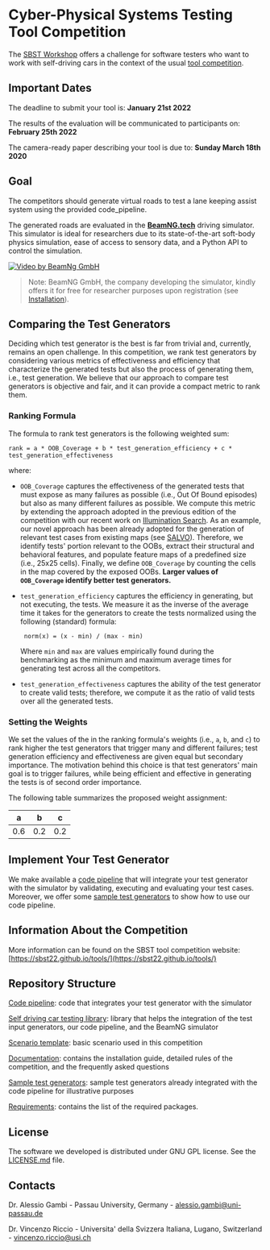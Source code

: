 # Cyber-Physical Systems Testing Tool Competition #

The [SBST Workshop](https://sbst22.github.io/) offers a challenge for software testers who want to work with self-driving cars in the context of the usual [tool competition](https://sbst22.github.io/tools/).

## Important Dates

The deadline to submit your tool is: **January 21st 2022**

The results of the evaluation will be communicated to participants on: **February 25th 2022**

The camera-ready paper describing your tool is due to: **Sunday March 18th 2020**

## Goal ##
The competitors should generate virtual roads to test a lane keeping assist system using the provided code_pipeline.

The generated roads are evaluated in the [**BeamNG.tech**](https://www.beamng.tech/) driving simulator.
This simulator is ideal for researchers due to its state-of-the-art soft-body physics simulation, ease of access to sensory data, and a Python API to control the simulation.

[![Video by BeamNg GmbH](https://github.com/BeamNG/BeamNGpy/raw/master/media/steering.gif)](https://github.com/BeamNG/BeamNGpy/raw/master/media/steering.gif)

>Note: BeamNG GmbH, the company developing the simulator, kindly offers it for free for researcher purposes upon registration (see [Installation](documentation/INSTALL.md)).

## Comparing the Test Generators ##

Deciding which test generator is the best is far from trivial and, currently, remains an open challenge. In this competition, we rank test generators by considering various metrics of effectiveness and efficiency that characterize the generated tests but also the process of generating them, i.e., test generation. We believe that our approach to compare test generators is objective and fair, and it can provide a compact metric to rank them.

### Ranking Formula

The formula to rank test generators is the following weighted sum:

```
rank = a * OOB_Coverage + b * test_generation_efficiency + c *  test_generation_effectiveness
```

where:

- `OOB_Coverage` captures the effectiveness of the generated tests that must expose as many failures as possible (i.e., Out Of Bound episodes) but also as many different failures as possible. We compute this metric by extending the approach adopted in the previous edition of the competition with our recent work on [Illumination Search](https://dl.acm.org/doi/10.1145/3460319.3464811). As an example, our novel approach has been already adopted for the generation of relevant test cases from existing maps (see [SALVO](https://ieeexplore.ieee.org/document/9564107)). Therefore, we identify tests' portion relevant to the OOBs, extract their structural and behavioral features, and populate feature maps of a predefined size (i.e., 25x25 cells). Finally, we define `OOB_Coverage` by counting the cells in the map covered by the exposed OOBs. **Larger values of `OOB_Coverage` identify better test generators.**

- `test_generation_efficiency` captures the efficiency in generating, but not executing, the tests. We measure it as the inverse of the average time it takes for the generators to create the tests normalized using the following (standard) formula: 

    ``` norm(x) = (x - min) / (max - min)```

    Where `min` and `max` are values empirically found during the benchmarking as the minimum and maximum average times for generating test across all the competitors.

- `test_generation_effectiveness` captures the ability of the test generator to create valid tests; therefore, we compute it as the ratio of valid tests over all the generated tests.


### Setting the Weights

We set the values of the in the ranking formula's weights (i.e., `a`, `b`, and `c`) to rank higher the test generators that trigger many and different failures; test generation efficiency and effectiveness are given equal but secondary importance. The motivation behind this choice is that test generators' main goal is to trigger failures, while being efficient and effective in generating the tests is of second order importance.

The following table summarizes the proposed weight assignment:

| a | b | c |
|---|---|---|
|0.6|0.2|0.2|



## Implement Your Test Generator ##
We make available a [code pipeline](code_pipeline) that will integrate your test generator with the simulator by validating, executing and evaluating your test cases. Moreover, we offer some [sample test generators](sample_test_generators/README.md) to show how to use our code pipeline.

## Information About the Competition ##
More information can be found on the SBST tool competition website: [https://sbst22.github.io/tools/](https://sbst22.github.io/tools/)

## Repository Structure ##
[Code pipeline](code_pipeline): code that integrates your test generator with the simulator

[Self driving car testing library](self_driving): library that helps the integration of the test input generators, our code pipeline, and the BeamNG simulator

[Scenario template](levels_template/tig): basic scenario used in this competition

[Documentation](documentation/README.md): contains the installation guide, detailed rules of the competition, and the frequently asked questions

[Sample test generators](sample_test_generators/README.md): sample test generators already integrated with the code pipeline for illustrative purposes 

[Requirements](../requirements.txt): contains the list of the required packages.


## License ##
The software we developed is distributed under GNU GPL license. See the [LICENSE.md](LICENSE.md) file.

## Contacts ##

Dr. Alessio Gambi  - Passau University, Germany - alessio.gambi@uni-passau.de

Dr. Vincenzo Riccio  - Universita' della Svizzera Italiana, Lugano, Switzerland - vincenzo.riccio@usi.ch
